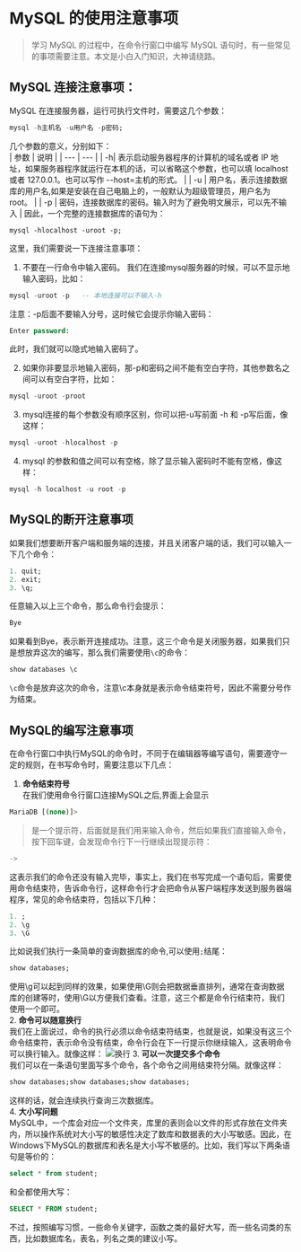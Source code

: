 # MySQL 的使用注意事项

> 学习 MySQL 的过程中，在命令行窗口中编写 MySQL 语句时，有一些常见的事项需要注意。本文是小白入门知识，大神请绕路。

##  MySQL 连接注意事项：<br/>
   MySQL 在连接服务器，运行可执行文件时，需要这几个参数：

```sql
mysql -h主机名 -u用户名 -p密码;
```

几个参数的意义，分别如下：</br>
| 参数    | 说明 |
| ---      | --- |
| -h|   表示启动服务器程序的计算机的域名或者 IP 地址，如果服务器程序就运行在本机的话，可以省略这个参数，也可以填 localhost 或者 127.0.0.1。也可以写作 --host=主机的形式。 |
| -u | 用户名，表示连接数据库的用户名,如果是安装在自己电脑上的，一般默认为超级管理员，用户名为 root。 |
| -p | 密码，连接数据库的密码。输入时为了避免明文展示，可以先不输入 |
因此，一个完整的连接数据库的语句为：
```
mysql -hlocalhost -uroot -p;
```
这里，我们需要说一下连接注意事项：
1. 不要在一行命令中输入密码。
我们在连接mysql服务器的时候，可以不显示地输入密码，比如：
```sql
mysql -uroot -p   -- 本地连接可以不输入-h
```
注意：-p后面不要输入分号，这时候它会提示你输入密码：
```sql
Enter password:
```
此时，我们就可以隐式地输入密码了。

2. 如果你非要显示地输入密码，那-p和密码之间不能有空白字符，其他参数名之间可以有空白字符，比如：
```sql
mysql -uroot -proot
```
3. mysql连接的每个参数没有顺序区别，你可以把-u写前面 -h 和 -p写后面，像这样：
```sql
mysql -uroot -hlocalhost -p
```
4. mysql 的参数和值之间可以有空格，除了显示输入密码时不能有空格，像这样：
```sql
mysql -h localhost -u root -p
```

## MySQL的断开注意事项
如果我们想要断开客户端和服务端的连接，并且关闭客户端的话，我们可以输入一下几个命令：
```sql
1. quit;
2. exit;
3. \q;
```
任意输入以上三个命令，那么命令行会提示：
```sql
Bye
```
如果看到Bye，表示断开连接成功。注意，这三个命令是关闭服务器，如果我们只是想放弃这次的编写，那么我们需要使用`\c`的命令：
```sql
show databases \c
```
`\c`命令是放弃这次的命令，注意\c本身就是表示命令结束符号，因此不需要分号作为结束。

## MySQL的编写注意事项
在命令行窗口中执行MySQL的命令时，不同于在编辑器等编写语句，需要遵守一定的规则，在书写命令时，需要注意以下几点：
1. **命令结束符号**<br>
在我们使用命令行窗口连接MySQL之后,界面上会显示
```sql
MariaDB [(none)]>
```
>是一个提示符，后面就是我们用来输入命令，然后如果我们直接输入命令，按下回车键，会发现命令行下一行继续出现提示符：
```sql
->
```
这表示我们的命令还没有输入完毕，事实上，我们在书写完成一个语句后，需要使用命令结束符，告诉命令行，这样命令行才会把命令从客户端程序发送到服务器端程序，常见的命令结束符，包括以下几种：
```sql
1. ;
2. \g
3. \G
```
比如说我们执行一条简单的查询数据库的命令,可以使用`;`结尾：
```sql
show databases;
```
使用\g可以起到同样的效果，如果使用\G则会把数据垂直排列，通常在查询数据库的创建等时，使用\G以方便我们查看。注意，这三个都是命令行结束符，我们使用一个即可。<br>
2. **命令可以随意换行**<br>
我们在上面说过，命令的执行必须以命令结束符结束，也就是说，如果没有这三个命令结束符，表示命令没有结束，命令行会在下一行提示你继续输入，这表明命令可以换行输入。就像这样：
![换行](https://imgkr.cn-bj.ufileos.com/9b7546e2-a42b-4a9c-a23d-59baf169f587.png)
3. **可以一次提交多个命令**<br>
我们可以在一条语句里面写多个命令，各个命令之间用结束符分隔。就像这样：
```sql
show databases;show databases;show databases;
```
这样的话，就会连续执行查询三次数据库。<br>
4. **大小写问题**<br>
MySQL中，一个库会对应一个文件夹，库里的表则会以文件的形式存放在文件夹内，所以操作系统对大小写的敏感性决定了数库和数据表的大小写敏感。因此，在Windows下MySQL的数据库和表名是大小写不敏感的。比如，我们写以下两条语句是等价的：
```sql
select * from student;
```
和全都使用大写：
```sql
SELECT * FROM student;
```
不过，按照编写习惯，一些命令关键字，函数之类的最好大写，而一些名词类的东西，比如数据库名，表名，列名之类的建议小写。
